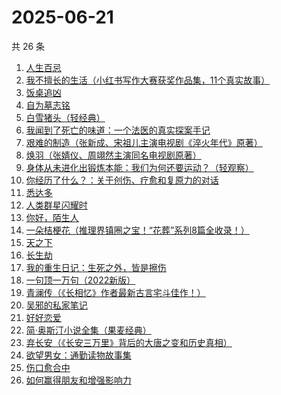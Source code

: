 # 2025-06-21

共 26 条

<!-- BEGIN WEREAD -->
<!-- 最后更新时间 2025-06-21 01:23:54 +0800 -->
1. [人生百忌](https://weread.qq.com/web/bookDetail/fb0326d0813ab6d8fg0183a6)
1. [我不擅长的生活（小红书写作大赛获奖作品集，11个真实故事）](https://weread.qq.com/web/bookDetail/7ed32240813aba03ag013218)
1. [饭桌追凶](https://weread.qq.com/web/bookDetail/ed032fd0813aba051g014bd0)
1. [自为墓志铭](https://weread.qq.com/web/bookDetail/7e7326805c036d7e7b7a204)
1. [白雪猪头（轻经典）](https://weread.qq.com/web/bookDetail/273323e0813aba083g017621)
1. [我闻到了死亡的味道：一个法医的真实探案手记](https://weread.qq.com/web/bookDetail/2f7320f0813aba05cg0151b2)
1. [艰难的制造（张新成、宋祖儿主演电视剧《淬火年代》原著）](https://weread.qq.com/web/bookDetail/a3732620595a72a376b89e4)
1. [焕羽（张婧仪、周翊然主演同名电视剧原著）](https://weread.qq.com/web/bookDetail/65d32410813ab8df9g0149ab)
1. [身体从未进化出锻炼本能：我们为何还要运动？（轻观察）](https://weread.qq.com/web/bookDetail/cdd32720813ab9fd8g012fa0)
1. [你经历了什么？：关于创伤、疗愈和复原力的对话](https://weread.qq.com/web/bookDetail/8fc32d807290851f8fcad72)
1. [悉达多](https://weread.qq.com/web/bookDetail/dac326e0813ab9fcbg014003)
1. [人类群星闪耀时](https://weread.qq.com/web/bookDetail/5a6326b0813aba023g01325c)
1. [你好，陌生人](https://weread.qq.com/web/bookDetail/9f532000813aba09ag011847)
1. [一朵桔梗花（推理界镇圈之宝！“花葬”系列8篇全收录！）](https://weread.qq.com/web/bookDetail/78a32ba0813aba065g0179fc)
1. [天之下](https://weread.qq.com/web/bookDetail/4de326a0721770aa4de95f4)
1. [长生劫](https://weread.qq.com/web/bookDetail/7df32f80813ab9fcfg0196f6)
1. [我的重生日记：生死之外，皆是擦伤](https://weread.qq.com/web/bookDetail/d7432640813ab9560g013cc5)
1. [一句顶一万句（2022新版）](https://weread.qq.com/web/bookDetail/3de32670813ab703eg013597)
1. [青澜传（《长相忆》作者最新古言宅斗佳作！）](https://weread.qq.com/web/bookDetail/b9c32090813ab9ff1g01965a)
1. [吴邪的私家笔记](https://weread.qq.com/web/bookDetail/2c932320813aba08fg0129b2)
1. [好好恋爱](https://weread.qq.com/web/bookDetail/ce332030813ab8226g016d7c)
1. [简·奥斯汀小说全集（果麦经典）](https://weread.qq.com/web/bookDetail/e8a32f20813ab9f22g01254a)
1. [弃长安（《长安三万里》背后的大唐之变和历史真相）](https://weread.qq.com/web/bookDetail/fa932fc0813ab7f99g019743)
1. [欲望男女：通勤读物故事集](https://weread.qq.com/web/bookDetail/2d832460813ab9fe2g01637a)
1. [伤口愈合中](https://weread.qq.com/web/bookDetail/cc832000813aba03ag012e8d)
1. [如何赢得朋友和增强影响力](https://weread.qq.com/web/bookDetail/7c832490813aba03ag011438)
<!-- END WEREAD -->